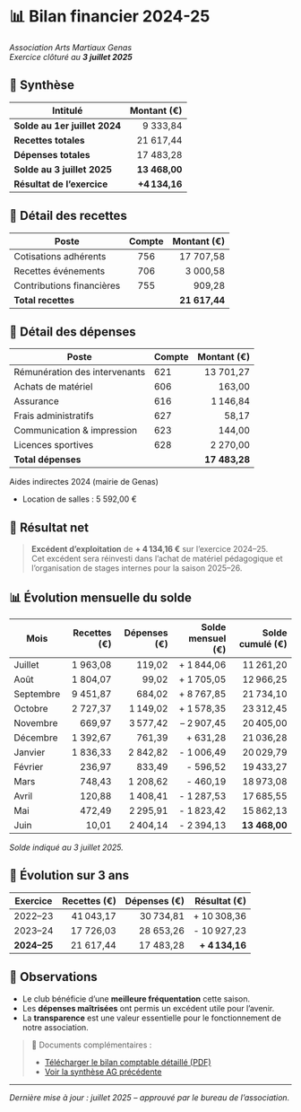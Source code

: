 # 📊 Bilan financier 2024-25
*Association Arts Martiaux Genas*  
*Exercice clôturé au **3 juillet 2025***

## 📌 Synthèse

| Intitulé                      | Montant (€)   |
|-------------------------------|--------------:|
| **Solde au 1er juillet 2024** |   9 333,84    |
| **Recettes totales**          |   21 617,44   |
| **Dépenses totales**          |   17 483,28   |
| **Solde au 3 juillet 2025**   | **13 468,00** |
| **Résultat de l’exercice**    | **+4 134,16** |

## 🔹 Détail des recettes

| Poste                     | Compte | Montant (€)   |
|---------------------------|:------:|--------------:|
| Cotisations adhérents     | 756    |   17 707,58   |
| Recettes événements       | 706    |   3 000,58    |
| Contributions financières | 755    |   909,28      |
| **Total recettes**        |        | **21 617,44** |

## 🔹 Détail des dépenses

| Poste                         | Compte | Montant (€)   |
|-------------------------------|--------|--------------:|
| Rémunération des intervenants | 621    |   13 701,27   |
| Achats de matériel            | 606    |   163,00      |
| Assurance                     | 616    |   1 146,84    |
| Frais administratifs          | 627    |   58,17       |
| Communication & impression    | 623    |   144,00      |
| Licences sportives            | 628    |   2 270,00    |
| **Total dépenses**            |        | **17 483,28** |

Aides indirectes 2024 (mairie de Genas)
- Location de salles : 5 592,00 €

## 🔹 Résultat net

> **Excédent d’exploitation** de **+ 4 134,16 €** sur l’exercice 2024–25.  
> Cet excédent sera réinvesti dans l’achat de matériel pédagogique et l’organisation de stages internes pour la saison 2025–26.

## 📊 Évolution mensuelle du solde

| Mois      | Recettes (€) | Dépenses (€) | Solde mensuel (€) | Solde cumulé (€) |
|-----------|-------------:|-------------:|------------------:|-----------------:|
| Juillet   | 1 963,08     | 119,02       | + 1 844,06        |   11 261,20      |
| Août      | 1 804,07     | 99,02        | + 1 705,05        |   12 966,25      |
| Septembre | 9 451,87     | 684,02       | + 8 767,85        |   21 734,10      |
| Octobre   | 2 727,37     | 1 149,02     | + 1 578,35        |   23 312,45      |
| Novembre  | 669,97       | 3 577,42     | – 2 907,45        |   20 405,00      |
| Décembre  | 1 392,67     | 761,39       | + 631,28          |   21 036,28      |
| Janvier   | 1 836,33     | 2 842,82     | - 1 006,49        |   20 029,79      |
| Février   | 236,97       | 833,49       | - 596,52          |   19 433,27      |
| Mars      | 748,43       | 1 208,62     | - 460,19          |   18 973,08      |
| Avril     | 120,88       | 1 408,41     | - 1 287,53        |   17 685,55      |
| Mai       | 472,49       | 2 295,91     | - 1 823,42        |   15 862,13      |
| Juin      | 10,01        | 2 404,14     | - 2 394,13        | **13 468,00**    |

_Solde indiqué au 3 juillet 2025._

## 🔹 Évolution sur 3 ans

| Exercice     | Recettes (€) | Dépenses (€) | Résultat (€)  |
|--------------|-------------:|-------------:|--------------:|
|   2022–23    | 41 043,17    | 30 734,81    |   + 10 308,36  |
|   2023–24    | 17 726,03    | 28 653,26    |   - 10 927,23  |
| **2024–25**  | 21 617,44    | 17 483,28    | **+ 4 134,16** |

## 🔹 Observations

- Le club bénéficie d’une **meilleure fréquentation** cette saison.
- Les **dépenses maîtrisées** ont permis un excédent utile pour l’avenir.
- La **transparence** est une valeur essentielle pour le fonctionnement de notre association.

> 📎 Documents complémentaires :
> - [Télécharger le bilan comptable détaillé (PDF)](/documents/bilan-2024-2025.pdf)
> - [Voir la synthèse AG précédente](/documents/pv-ag-2024.pdf)

---

*Dernière mise à jour : juillet 2025 – approuvé par le bureau de l’association.*